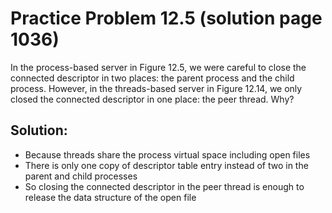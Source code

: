 # Practice Problem 12.5 (solution page 1036)
In the process-based server in Figure 12.5, we were careful to close the connected descriptor in two places: the parent process and the child process. However, in the threads-based server in Figure 12.14, we only closed the connected descriptor in one place: the peer thread. Why?

## Solution:
- Because threads share the process virtual space including open files
- There is only one copy of descriptor table entry instead of two in the parent and child processes
- So closing the connected descriptor in the peer thread is enough to release the data structure of the open file